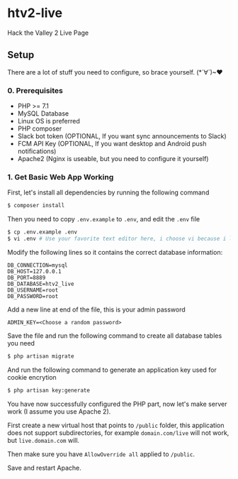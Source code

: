 # htv2-live
Hack the Valley 2 Live Page

## Setup

There are a lot of stuff you need to configure, so brace yourself. (*´∀`)~♥

### 0. Prerequisites
* PHP >= 7.1
* MySQL Database
* Linux OS is preferred
* PHP composer
* Slack bot token (OPTIONAL, If you want sync announcements to Slack)
* FCM API Key (OPTIONAL, If you want desktop and Android push notifications)
* Apache2 (Nginx is useable, but you need to configure it yourself)

### 1. Get Basic Web App Working

First, let's install all dependencies by running the following command
```bash
$ composer install
```

Then you need to copy `.env.example` to `.env`, and edit the `.env` file

```bash
$ cp .env.example .env
$ vi .env # Use your favorite text editor here, i choose vi because i like it
```

Modify the following lines so it contains the correct database information:

```
DB_CONNECTION=mysql
DB_HOST=127.0.0.1
DB_PORT=8889
DB_DATABASE=htv2_live
DB_USERNAME=root
DB_PASSWORD=root
```

Add a new line at end of the file, this is your admin password

```
ADMIN_KEY=<Choose a random password>
```

Save the file and run the following command to create all database tables you need

```bash
$ php artisan migrate
```

And run the following command to generate an application key used for cookie encrytion

```bash
$ php artisan key:generate
```

You have now successfully configured the PHP part, now let's make server work (I assume you use Apache 2).

First create a new virtual host that points to `/public` folder, this application does not support subdirectories, for example `domain.com/live` will not work, but `live.domain.com` will.

Then make sure you have `AllowOverride all` applied to `/public`.

Save and restart Apache.
